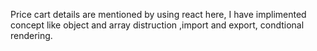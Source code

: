 Price cart details are mentioned by using react here, I have implimented concept like object and array distruction ,import and export, condtional rendering. 
 

